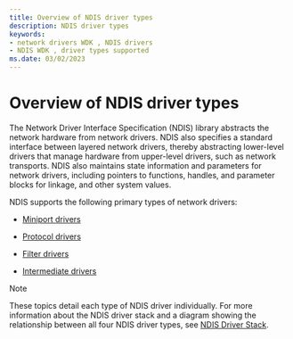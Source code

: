 ```yaml
---
title: Overview of NDIS driver types
description: NDIS driver types
keywords:
- network drivers WDK , NDIS drivers
- NDIS WDK , driver types supported
ms.date: 03/02/2023
---
```


# Overview of NDIS driver types

The Network Driver Interface Specification (NDIS) library abstracts the network hardware from network drivers. NDIS also specifies a standard interface between layered network drivers, thereby abstracting lower-level drivers that manage hardware from upper-level drivers, such as network transports. NDIS also maintains state information and parameters for network drivers, including pointers to functions, handles, and parameter blocks for linkage, and other system values.

NDIS supports the following primary types of network drivers:

-   [Miniport drivers](ndis-miniport-drivers2.md)

-   [Protocol drivers](ndis-protocol-drivers2.md)

-   [Filter drivers](ndis-filter-drivers.md)

-   [Intermediate drivers](ndis-intermediate-drivers.md)

>[!NOTE]
> These topics detail each type of NDIS driver individually. For more information about the NDIS driver stack and a diagram showing the relationship between all four NDIS driver types, see [NDIS Driver Stack](ndis-driver-stack.md).
